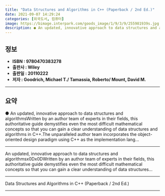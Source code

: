 ```yaml
---
title: "Data Structures and Algorithms in C++ (Paperback / 2nd Ed.)"
date: 2021-09-07 14:29:24
categories: [외국도서, 컴퓨터]
image: https://bimage.interpark.com/goods_image/1/9/3/9/255981939s.jpg
description: ● An updated, innovative approach to data structures and algorithmsWritten by an author team of experts in their fields, this authoritative guide demystifies e
---
```


## **정보**

- **ISBN : 9780470383278**
- **출판사 : Wiley**
- **출판일 : 20110222**
- **저자 : Goodrich, Michael T./ Tamassia, Roberto/ Mount, David M.**

------



## **요약**

●  An updated, innovative approach to data structures and algorithmsWritten by an author team of experts in their fields, this authoritative guide demystifies even the most difficult mathematical concepts so that you can gain a clear understanding of data structures and algorithms in C++.The unparalleled author team incorporates the object-oriented design paradigm using C++ as the implementation lang...

------

An updated, innovative approach to data structures and algorithmsx0Dx0DWritten by an author team of experts in their fields, this authoritative guide demystifies even the most difficult mathematical concepts so that you can gain a clear understanding of data structures... 

------


Data Structures and Algorithms in C++ (Paperback / 2nd Ed.) 

------


